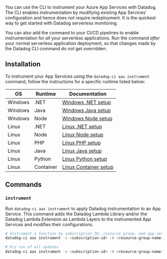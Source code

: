 You can use the CLI to instrument your Azure App Services with Datadog. The CLI enables instrumentation by modifying existing App Services' configuration and hence does *not* require redeployment. It is the quickest way to get started with Datadog serverless monitoring.

You can also add the command to your CI/CD pipelines to enable instrumentation for *all* your serverless applications. Run the command *after* your normal serverless application deployment, so that changes made by the Datadog CLI command do not get overridden.

## Installation

To instrument your App Services using the `datadog-ci aas instrument` command, follow the instructions for a specific runtime listed below:

| OS      | Runtime   | Documentation                                                                                                                |
| ------- | --------- | ---------------------------------------------------------------------------------------------------------------------------- |
| Windows | .NET      | [Windows .NET setup](https://docs.datadoghq.com/serverless/azure_app_services/azure_app_services_windows?tab=net#setup)      |
| Windows | Java      | [Windows Java setup](https://docs.datadoghq.com/serverless/azure_app_services/azure_app_services_windows?tab=java#setup)     |
| Windows | Node      | [Windows Node setup](https://docs.datadoghq.com/serverless/azure_app_services/azure_app_services_windows?tab=nodejs#setup)   |
| Linux   | .NET      | [Linux .NET setup](https://docs.datadoghq.com/serverless/azure_app_services/azure_app_services_linux?tab=nodenetphppython)   |
| Linux   | Node      | [Linux Node setup](https://docs.datadoghq.com/serverless/azure_app_services/azure_app_services_linux?tab=nodenetphppython)   |
| Linux   | PHP       | [Linux PHP setup](https://docs.datadoghq.com/serverless/azure_app_services/azure_app_services_linux?tab=nodenetphppython)    |
| Linux   | Java      | [Linux Java setup](https://docs.datadoghq.com/serverless/azure_app_services/azure_app_services_linux?tab=java)               |
| Linux   | Python    | [Linux Python setup](https://docs.datadoghq.com/serverless/azure_app_services/azure_app_services_linux?tab=nodenetphppython) |
| Linux   | Container | [Linux Container setup](https://docs.datadoghq.com/serverless/azure_app_services/azure_app_services_container)               |


## Commands

### `instrument`

Run `datadog-ci aas instrument` to apply Datadog instrumentation to an App Service. This command adds the Datadog Lambda Library and/or the Datadog Lambda Extension as Lambda Layers to the instrumented App Services and modifies their configurations.

```bash
# Instrument a function by subscription ID, resource group, and app service name
datadog-ci aas instrument -s <subscription-id> -r <resource-group-name> -w <app-service-name>

# Dry run of all updates
datadog-ci aas instrument -s <subscription-id> -r <resource-group-name> -w <app-service-name> --dry-run
```

